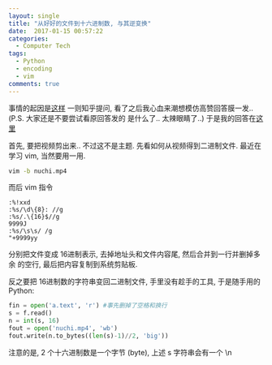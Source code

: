 ```yaml
---
layout: single
title: "从好好的文件到十六进制数, 与其逆变换"
date:  2017-01-15 00:57:22
categories:
  - Computer Tech
tags:
  - Python
  - encoding
  - vim
comments: true
---
```

事情的起因是[这样](https://www.zhihu.com/question/54702949) 一则知乎提问, 
看了之后我心血来潮想模仿高赞回答膜一发.. (P.S. 大家还是不要尝试看原回答发的
是什么了.. 太辣眼睛了..) 于是我的回答在[这里](https://www.zhihu.com/question/54702949/answer/141044656)

首先, 要把视频剪出来.. 不过这不是主题. 先看如何从视频得到二进制文件. 最近在
学习 vim, 当然要用一用. 

```bash
vim -b nuchi.mp4
```

而后 vim 指令

```vim
:%!xxd
:%s/\d\{8}: //g
:%s/.\{16}$//g
9999J
:%s/\s\s/ /g
"+9999yy
```

分别把文件变成 16进制表示, 去掉地址头和文件内容尾, 然后合并到一行并删掉多余
的空行, 最后把内容复制到系统剪贴板. 

反之要把 16进制数的字符串变回二进制文件, 手里没有趁手的工具, 于是随手用的
Python: 

```Python
fin = open('a.text', 'r') #事先删掉了空格和换行
s = f.read()
n = int(s, 16)
fout = open('nuchi.mp4', 'wb')
fout.write(n.to_bytes((len(s)-1)//2, 'big'))
```

注意的是, 2 个十六进制数是一个字节 (byte), 上述 s 字符串会有一个 \n 
